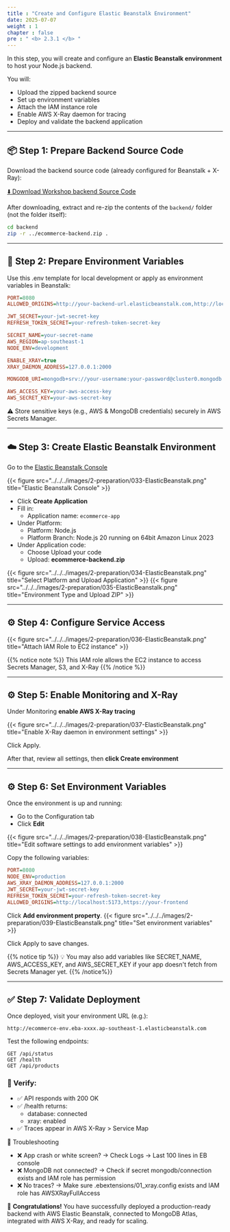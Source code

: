 ```yaml
---
title : "Create and Configure Elastic Beanstalk Environment"
date: 2025-07-07
weight : 1
chapter : false
pre : " <b> 2.3.1 </b> "
---
```


In this step, you will create and configure an **Elastic Beanstalk environment** to host your Node.js backend.

You will:

- Upload the zipped backend source
- Set up environment variables
- Attach the IAM instance role
- Enable AWS X-Ray daemon for tracing
- Deploy and validate the backend application

---

## 📦 Step 1: Prepare Backend Source Code

Download the backend source code (already configured for Beanstalk + X-Ray):

[⬇️ Download Workshop backend Source Code](../../../downloads/ecommerce-backend.zip)

After downloading, extract and re-zip the contents of the `backend/` folder (not the folder itself):

```bash
cd backend
zip -r ../ecommerce-backend.zip .
```

---

## 🔐 Step 2: Prepare Environment Variables
Use this .env template for local development or apply as environment variables in Beanstalk:

```ini
PORT=8080
ALLOWED_ORIGINS=http://your-backend-url.elasticbeanstalk.com,http://localhost:5173

JWT_SECRET=your-jwt-secret-key
REFRESH_TOKEN_SECRET=your-refresh-token-secret-key

SECRET_NAME=your-secret-name
AWS_REGION=ap-southeast-1
NODE_ENV=development

ENABLE_XRAY=true
XRAY_DAEMON_ADDRESS=127.0.0.1:2000

MONGODB_URI=mongodb+srv://your-username:your-password@cluster0.mongodb.net/?retryWrites=true&w=majority&appName=Cluster0

AWS_ACCESS_KEY=your-aws-access-key
AWS_SECRET_KEY=your-aws-secret-key
```

⚠️ Store sensitive keys (e.g., AWS & MongoDB credentials) securely in AWS Secrets Manager.

---

## ☁️ Step 3: Create Elastic Beanstalk Environment
Go to the [Elastic Beanstalk Console](https://console.aws.amazon.com/elasticbeanstalk/home)

{{< figure src="../../../images/2-preparation/033-ElasticBeanstalk.png" title="Elastic Beanstalk Console" >}}

- Click **Create Application**
- Fill in:
  - Application name: `ecommerce-app`
- Under Platform:
  - Platform: Node.js
  - Platform Branch: Node.js 20 running on 64bit Amazon Linux 2023
- Under Application code:
  - Choose Upload your code
  - Upload: **ecommerce-backend.zip**

{{< figure src="../../../images/2-preparation/034-ElasticBeanstalk.png" title="Select Platform and Upload Application" >}}
{{< figure src="../../../images/2-preparation/035-ElasticBeanstalk.png" title="Environment Type and Upload ZIP" >}}

---

## ⚙️ Step 4: Configure Service Access

{{< figure src="../../../images/2-preparation/036-ElasticBeanstalk.png" title="Attach IAM Role to EC2 instance" >}}

{{% notice note %}}
This IAM role allows the EC2 instance to access Secrets Manager, S3, and X-Ray
{{% /notice %}}

---

## ⚙️ Step 5: Enable Monitoring and X-Ray
Under Monitoring **enable AWS X-Ray tracing**

{{< figure src="../../../images/2-preparation/037-ElasticBeanstalk.png" title="Enable X-Ray daemon in environment settings" >}}

Click Apply.

After that, review all settings, then **click Create environment** 

---

## ⚙️ Step 6: Set Environment Variables
Once the environment is up and running:

- Go to the Configuration tab
- Click **Edit**

{{< figure src="../../../images/2-preparation/038-ElasticBeanstalk.png" title="Edit software settings to add environment variables" >}}

Copy the following variables:

```ini
PORT=8080
NODE_ENV=production
AWS_XRAY_DAEMON_ADDRESS=127.0.0.1:2000
JWT_SECRET=your-jwt-secret-key
REFRESH_TOKEN_SECRET=your-refresh-token-secret-key
ALLOWED_ORIGINS=http://localhost:5173,https://your-frontend
```

Click **Add environment property**.
{{< figure src="../../../images/2-preparation/039-ElasticBeanstalk.png" title="Set environment variables" >}}

Click Apply to save changes.

{{% notice tip %}}
💡 You may also add variables like SECRET_NAME, AWS_ACCESS_KEY, and AWS_SECRET_KEY if your app doesn't fetch from Secrets Manager yet.
{{% /notice%}}

---

## ✅ Step 7: Validate Deployment
Once deployed, visit your environment URL (e.g.):

```arduino
http://ecommerce-env.eba-xxxx.ap-southeast-1.elasticbeanstalk.com
```

Test the following endpoints:

```http
GET /api/status
GET /health
GET /api/products
```

### 🧪 Verify:
- ✅ API responds with 200 OK
- ✅ /health returns:
  - database: connected
  - xray: enabled
- ✅ Traces appear in AWS X-Ray > Service Map

🧩 Troubleshooting
- ❌ App crash or white screen?
  → Check Logs → Last 100 lines in EB console
- ❌ MongoDB not connected?
  → Check if secret mongodb/connection exists and IAM role has permission
- ❌ No traces?
  → Make sure .ebextensions/01_xray.config exists and IAM role has AWSXRayFullAccess

🎉 **Congratulations!**
You have successfully deployed a production-ready backend with AWS Elastic Beanstalk, connected to MongoDB Atlas, integrated with AWS X-Ray, and ready for scaling.
